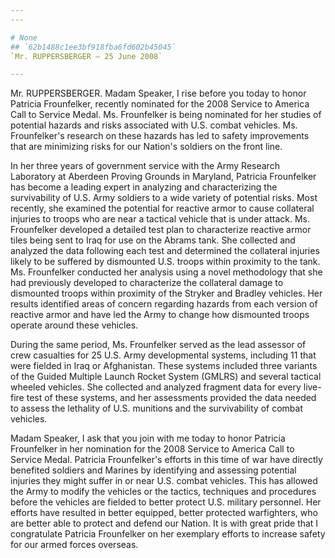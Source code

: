```yaml
---
---

# None
## `62b1488c1ee3bf918fba6fd602b45045`
`Mr. RUPPERSBERGER — 25 June 2008`

---
```



Mr. RUPPERSBERGER. Madam Speaker, I rise before you today to honor 
Patricia Frounfelker, recently nominated for the 2008 Service to 
America Call to Service Medal. Ms. Frounfelker is being nominated for 
her studies of potential hazards and risks associated with U.S. combat 
vehicles. Ms. Frounfelker's research on these hazards has led to safety 
improvements that are minimizing risks for our Nation's soldiers on the 
front line.

In her three years of government service with the Army Research 
Laboratory at Aberdeen Proving Grounds in Maryland, Patricia 
Frounfelker has become a leading expert in analyzing and characterizing 
the survivability of U.S. Army soldiers to a wide variety of potential 
risks. Most recently, she examined the potential for reactive armor to 
cause collateral injuries to troops who are near a tactical vehicle 
that is under attack. Ms. Frounfelker developed a detailed test plan to 
characterize reactive armor tiles being sent to Iraq for use on the 
Abrams tank. She collected and analyzed the data following each test 
and determined the collateral injuries likely to be suffered by 
dismounted U.S. troops within proximity to the tank. Ms. Frounfelker 
conducted her analysis using a novel methodology that she had 
previously developed to characterize the collateral damage to 
dismounted troops within proximity of the Stryker and Bradley vehicles. 
Her results identified areas of concern regarding hazards from each 
version of reactive armor and have led the Army to change how 
dismounted troops operate around these vehicles.

During the same period, Ms. Frounfelker served as the lead assessor 
of crew casualties for 25 U.S. Army developmental systems, including 11 
that were fielded in Iraq or Afghanistan. These systems included three 
variants of the Guided Multiple Launch Rocket System (GMLRS) and 
several tactical wheeled vehicles. She collected and analyzed fragment 
data for every live-fire test of these systems, and her assessments 
provided the data needed to assess the lethality of U.S. munitions and 
the survivability of combat vehicles.

Madam Speaker, I ask that you join with me today to honor Patricia 
Frounfelker in her nomination for the 2008 Service to America Call to 
Service Medal. Patricia Frounfelker's efforts in this time of war have 
directly benefited soldiers and Marines by identifying and assessing 
potential injuries they might suffer in or near U.S. combat vehicles. 
This has allowed the Army to modify the vehicles or the tactics, 
techniques and procedures before the vehicles are fielded to better 
protect U.S. military personnel. Her efforts have resulted in better 
equipped, better protected warfighters, who are better able to protect 
and defend our Nation. It is with great pride that I congratulate 
Patricia Frounfelker on her exemplary efforts to increase safety for 
our armed forces overseas.
